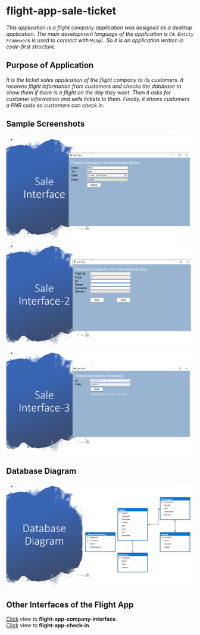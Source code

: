 # flight-app-sale-ticket
*This application is a flight company application was designed as a desktop application. The main development language of the application is `C#`. `Entity Framework` is used to connect with `MsSql`. So it is an application written in code-first structure.*

## Purpose of Application
*It is the ticket sales application of the flight company to its customers. It receives flight information from customers and checks the database to show them if there is a flight on the day they want. Then it asks for customer information and sells tickets to them. Finally, it shows customers a PNR code so customers can check in.*


## Sample Screenshots
![sale-ticket-1](https://github.com/eroldmrclk/flight-app-sale-ticket/blob/master/images/sale-ticket-1.png)
![sale-ticket-2](https://github.com/eroldmrclk/flight-app-sale-ticket/blob/master/images/sale-ticket-2.png)
![sale-ticket-3](https://github.com/eroldmrclk/flight-app-sale-ticket/blob/master/images/sale-ticket-3.png)

## Database Diagram
![database-diagram](https://github.com/eroldmrclk/flight-app-company-interface/blob/master/images/database-diagram.png)

## Other Interfaces of the Flight App
[Click](https://github.com/eroldmrclk/flight-app-company-interface) view to **flight-app-company-interface**. <br>
[Click](https://github.com/eroldmrclk/flight-app-check-in) view to **flight-app-check-in**.
